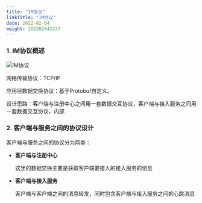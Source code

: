 ```yaml
---
title: "IM协议"
linkTitle: "IM协议"
date: 2022-02-04
weight: 202202042237
---
```


### 1. IM协议概述

![IM协议](E:\download\IM协议.png)

网络传输协议：TCP/IP

应用层数据交换协议：基于Protobuf自定义。

设计思路：客户端与注册中心之间用一套数据交互协议，客户端与接入服务之间用一套数据交互协议，内部

### 2. 客户端与服务之间的协议设计

客户端与服务之间的协议分为两类：

- **客户端与注册中心**

  这里的数据交换主要是获取客户端要接入的接入服务的信息

- **客户端与接入服务**

  客户端与客户端之间的消息转发，同时包含客户端与接入服务之间的心跳消息